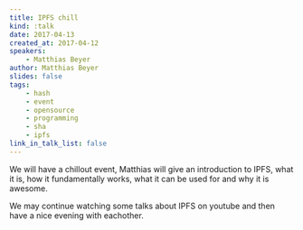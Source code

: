 ```yaml
---
title: IPFS chill
kind: :talk
date: 2017-04-13
created_at: 2017-04-12
speakers:
    - Matthias Beyer
author: Matthias Beyer
slides: false
tags:
    - hash
    - event
    - opensource
    - programming
    - sha
    - ipfs
link_in_talk_list: false
---
```


We will have a chillout event, Matthias will give an introduction to IPFS,
what it is, how it fundamentally works, what it can be used for and why it is
awesome.

We may continue watching some talks about IPFS on youtube and then have a nice
evening with eachother.

